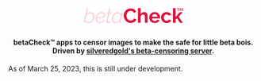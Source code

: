 <h1 align="center">
  <br>
  <a href="http://betacheck.me/"><img src="https://raw.githubusercontent.com/Fridtha/betaCheck/6011096247cfb538829b0adfa8d00168dd5d9a25/imgs/betacheck_logo.svg?token=A5SZVA5TWXDXKRYOF4ADV6DED44RW" alt="Markdownify" width="200"></a>
</h1>
<h4 align="center">betaCheck&trade; apps to censor images to make the safe for little beta bois.<br>
Driven by <a href="http://electron.atom.io" target="_blank">silveredgold's beta-censoring server</a>.</h4>

As of March 25, 2023, this is still under development.

 


